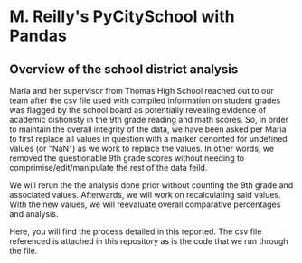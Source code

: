 # M. Reilly's PyCitySchool with Pandas

## Overview of the school district analysis

Maria and her supervisor from Thomas High School reached out to our team after the csv file used with compiled information on student grades was flagged by the school board as potentially revealing evidence of academic dishonsty in the 9th grade reading and math scores. So, in order to maintain the overall integrity of the data, we have been asked per Maria to first replace all values in question with a marker denonted for undefined values (or "NaN") as we work to replace the values. In other words, we removed the questionable 9th grade scores without needing to comprimise/edit/manipulate the rest of the data feild. 

We will rerun the the analysis done prior without counting the 9th grade and associated values. Afterwards, we will work on recalculating said values. With the new values, we will reevaluate overall comparative percentages and analysis. 

Here, you will find the process detailed in this reported. The csv file referenced is attached in this repository as is the code that we run through the file. 


